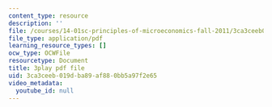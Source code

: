 ```yaml
---
content_type: resource
description: ''
file: /courses/14-01sc-principles-of-microeconomics-fall-2011/3ca3ceeb019dba89af880bb5a97f2e65_IuQjBqzmUKA.pdf
file_type: application/pdf
learning_resource_types: []
ocw_type: OCWFile
resourcetype: Document
title: 3play pdf file
uid: 3ca3ceeb-019d-ba89-af88-0bb5a97f2e65
video_metadata:
  youtube_id: null
---
```

